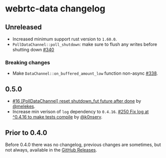 # webrtc-data changelog

## Unreleased

* Increased minimum support rust version to `1.60.0`.
* `PollDataChannel::poll_shutdown`: make sure to flush any writes before shutting down [#340](https://github.com/webrtc-rs/webrtc/pull/340)

### Breaking changes

* Make `DataChannel::on_buffered_amount_low` function non-async [#338](https://github.com/webrtc-rs/webrtc/pull/338).

## 0.5.0

* [#16 [PollDataChannel] reset shutdown_fut future after done](https://github.com/webrtc-rs/data/pull/16) by [@melekes](https://github.com/melekes).
* Increase min verison of `log` dependency to `0.4.16`. [#250 Fix log at ^0.4.16 to make tests compile](https://github.com/webrtc-rs/webrtc/pull/250) by [@k0nserv](https://github.com/k0nserv).

## Prior to 0.4.0

Before 0.4.0 there was no changelog, previous changes are sometimes, but not always, available in the [GitHub Releases](https://github.com/webrtc-rs/data/releases).
